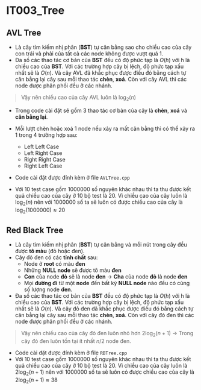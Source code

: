 # IT003_Tree

## AVL Tree

- Là cây tìm kiếm nhị phân (**BST**) tự cân bằng sao cho chiều cao của cây con trái và phải của tất cả các node không được vượt quá 1.
- Đa số các thao tác cơ bản của **BST** đều có độ phức tạp là $O(h)$ với h là chiều cao của **BST**. Với các trường hợp cây bị lệch, độ phức tạp xấu nhất sẽ là $O(n)$. Và cây AVL đã khắc phục được điều đó bằng cách tự cân bằng lại cây sau mỗi thao tác **chèn**, **xoá**. Còn với cây AVL thì các node được phân phối đều ở các nhánh.

> Vậy nên chiều cao của cây AVL luôn là $\log_2(n)$

- Trong code cài đặt sẽ gồm 3 thao tác cơ bản của cây là **chèn**, **xoá** và **cân bằng lại**.
- Mỗi lượt chèn hoặc xoá 1 node nếu xảy ra mất cân bằng thì có thể xảy ra 1 trong 4 trường hợp sau:

  - Left Left Case
  - Left Right Case
  - Right Right Case
  - Right Left Case

- Code cài đặt được đính kèm ở file `AVLTree.cpp`
- Với 10 test case gồm $1000000$ số nguyên khác nhau thì ta thu được kết quả chiều cao của cây ở $10$ bộ test là $20$. Vì chiều cao của cây luôn là $\log_2(n)$ nên với $1000000$ số ta sẽ luôn có được chiều cao của cây là $\log_2(1000000)\approx20$

## Red Black Tree

- Là cây tìm kiếm nhị phân (**BST**) tự cân bằng và mỗi nút trong cây đều được **tô màu** (đỏ hoặc đen).
- Cây đỏ đen có các **tính chất** sau:
  - Node ở **root** có màu **đen**
  - Những **NULL node** sẽ được tô màu **đen**
  - **Con** của node **đỏ** sẽ là node **đen** &rarr; **Cha** của node **đỏ** là node **đen**
  - Mọi **đường đi** từ một **node** đến bất kỳ **NULL node** nào đều có cùng số lượng node **đen**.
- Đa số các thao tác cơ bản của **BST** đều có độ phức tạp là $O(h)$ với h là chiều cao của **BST**. Với các trường hợp cây bị lệch, độ phức tạp xấu nhất sẽ là $O(n)$. Và cây đỏ đen đã khắc phục được điều đó bằng cách tự cân bằng lại cây sau mỗi thao tác **chèn**, **xoá**. Còn với cây đỏ đen thì các node được phân phối đều ở các nhánh.

> Vậy nên chiều cao của cây đỏ đen luôn nhỏ hơn $2\log_2(n+1)$
> &rarr; Trong cây đỏ đen luôn tồn tại ít nhất $n/2$ node đen.

- Code cài đặt được đính kèm ở file `RBTree.cpp`
- Với 10 test case gồm $1000000$ số nguyên khác nhau thì ta thu được kết quả chiều cao của cây ở $10$ bộ test là $20$. Vì chiều cao của cây luôn là $2\log_2(n+1)$ nên với $1000000$ số ta sẽ luôn có được chiều cao của cây là $2\log_2(n+1)\approx38$
